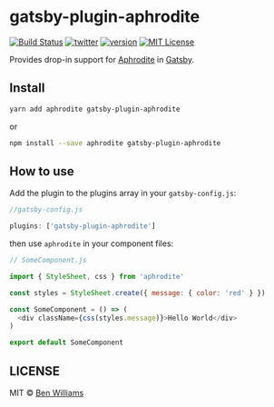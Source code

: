 # gatsby-plugin-aphrodite

[![Build Status][build-badge]][build]
[![twitter][twitter-badge]][twitter]
[![version][version-badge]][package]
[![MIT License][license-badge]][license]

Provides drop-in support for [Aphrodite](https://github.com/Khan/aphrodite) in [Gatsby](https://github.com/gatsbyjs/gatsby).

## Install

```sh
yarn add aphrodite gatsby-plugin-aphrodite
```

or

```sh
npm install --save aphrodite gatsby-plugin-aphrodite
```

## How to use

Add the plugin to the plugins array in your `gatsby-config.js`:

```js
//gatsby-config.js

plugins: ['gatsby-plugin-aphrodite']
```

then use `aphrodite` in your component files:

```js
// SomeComponent.js

import { StyleSheet, css } from 'aphrodite'

const styles = StyleSheet.create({ message: { color: 'red' } })

const SomeComponent = () => (
  <div className={css(styles.message)}>Hello World</div>
)

export default SomeComponent
```

## LICENSE

MIT © [Ben Williams](https://719ben.com)

[build-badge]: https://img.shields.io/travis/biw/gatsby-plugin-aphrodite.svg?style=flat-square
[build]: https://travis-ci.org/biw/gatsby-plugin-aphrodite
[version-badge]: https://img.shields.io/npm/v/gatsby-plugin-aphrodite.svg?style=flat-square
[package]: https://www.npmjs.com/package/gatsby-plugin-aphrodite
[license-badge]: https://img.shields.io/npm/l/gatsby-plugin-aphrodite.svg?style=flat-square
[license]: https://github.com/biw/gatsby-plugin-aphrodite/blob/master/LICENSE
[twitter-badge]: https://img.shields.io/twitter/follow/biwills.svg?style=flat-square&logo=twitter&label=Follow
[twitter]: https://twitter.com/biwills
